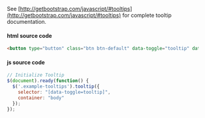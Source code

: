 See [http://getbootstrap.com/javascript/#tooltips](http://getbootstrap.com/javascript/#tooltips) for complete tooltip documentation.

#### html source code

```html
<button type="button" class="btn btn-default" data-toggle="tooltip" data-placement="top" title="" data-original-title="Tooltip on top">Tooltip on top</button>
```

#### js source code

```js
// Initialize Tooltip
$(document).ready(function() {
  $('.example-tooltips').tooltip({
    selector: "[data-toggle=tooltip]",
    container: "body"
  });
});
```